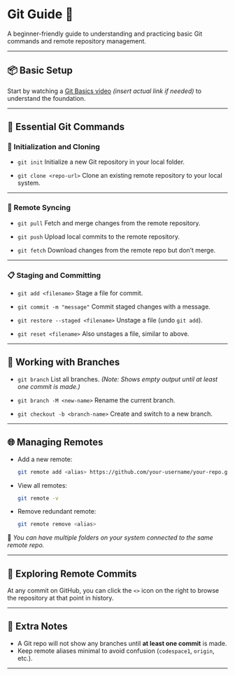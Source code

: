# Git Guide 🧠

A beginner-friendly guide to understanding and practicing basic Git commands and remote repository management.

---

## 📦 Basic Setup

Start by watching a [Git Basics video](#) *(insert actual link if needed)* to understand the foundation.

---

## 🧰 Essential Git Commands

### 🔧 Initialization and Cloning

* `git init`
  Initialize a new Git repository in your local folder.

* `git clone <repo-url>`
  Clone an existing remote repository to your local system.

---

### 🔄 Remote Syncing

* `git pull`
  Fetch and merge changes from the remote repository.

* `git push`
  Upload local commits to the remote repository.

* `git fetch`
  Download changes from the remote repo but don’t merge.

---

### 📋 Staging and Committing

* `git add <filename>`
  Stage a file for commit.

* `git commit -m "message"`
  Commit staged changes with a message.

* `git restore --staged <filename>`
  Unstage a file (undo `git add`).

* `git reset <filename>`
  Also unstages a file, similar to above.

---

## 🌿 Working with Branches

* `git branch`
  List all branches. *(Note: Shows empty output until at least one commit is made.)*

* `git branch -M <new-name>`
  Rename the current branch.

* `git checkout -b <branch-name>`
  Create and switch to a new branch.

---

## 🌐 Managing Remotes

* Add a new remote:

  ```bash
  git remote add <alias> https://github.com/your-username/your-repo.git
  ```

* View all remotes:

  ```bash
  git remote -v
  ```

* Remove redundant remote:

  ```bash
  git remote remove <alias>
  ```

🔀 *You can have multiple folders on your system connected to the same remote repo.*

---

## 🧱 Exploring Remote Commits

At any commit on GitHub, you can click the `<>` icon on the right to browse the repository at that point in history.

---

## 📁 Extra Notes

* A Git repo will not show any branches until **at least one commit** is made.
* Keep remote aliases minimal to avoid confusion (`codespace1`, `origin`, etc.).

---


